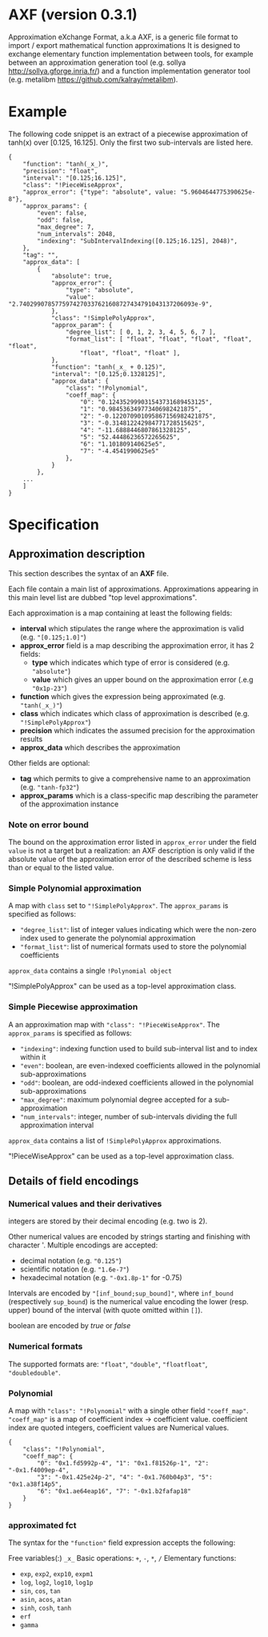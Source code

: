 # AXF (version 0.3.1)
Approximation eXchange Format, a.k.a AXF, is a generic file format to import / export mathematical function approximations
It is designed to exchange elementary function implementation between tools, for example between an approximation generation tool (e.g. sollya http://sollya.gforge.inria.fr/) and a function implementation generator tool (e.g. metalibm https://github.com/kalray/metalibm).

# Example
The following code snippet is an extract of a piecewise approximation of tanh(x) over [0.125, 16.125]. Only the first two sub-intervals are listed here.
```
{
    "function": "tanh(_x_)",
    "precision": "float",
    "interval": "[0.125;16.125]",
    "class": "!PieceWiseApprox",
    "approx_error": {"type": "absolute", value: "5.9604644775390625e-8"},
    "approx_params": {
        "even": false,
        "odd": false,
        "max_degree": 7,
        "num_intervals": 2048,
        "indexing": "SubIntervalIndexing([0.125;16.125], 2048)",
    },
    "tag": "",
    "approx_data": [
        {
            "absolute": true,
            "approx_error": {
                "type": "absolute",
                "value": "2.7402990785775974270337621608727434791043137206093e-9",
            },
            "class": "!SimplePolyApprox",
            "approx_param": {
                "degree_list": [ 0, 1, 2, 3, 4, 5, 6, 7 ],
                "format_list": [ "float", "float", "float", "float", "float",
                    "float", "float", "float" ],
            },
            "function": "tanh(_x_ + 0.125)",
            "interval": "[0.125;0.1328125]",
            "approx_data": {
                "class": "!Polynomial",
                "coeff_map": {
                    "0": "0.124352999031543731689453125",
                    "1": "0.984536349773406982421875",
                    "2": "-0.122070901095867156982421875",
                    "3": "-0.314812242984771728515625",
                    "4": "-11.6888446807861328125",
                    "5": "52.44486236572265625",
                    "6": "1.101809140625e5",
                    "7": "-4.4541990625e5"
                },
            }
        },
    ...
    ]
}
```
# Specification

## Approximation description

This section describes the syntax of an **AXF** file.

Each file contain a main list of approximations.
Approximations appearing in this main level list are dubbed "top level approximations".

Each approximation is a map containing at least the following fields:
- **interval** which stipulates the range where the approximation is valid (e.g. `"[0.125;1.0]"`)
- **approx_error** field is a map describing the approximation error, it has 2 fields:
    - **type** which indicates which type of error is considered (e.g. `"absolute"`)
    - **value** which gives an upper bound on the approximation error (.e.g `"0x1p-23"`)
- **function** which gives the expression being approximated (e.g. `"tanh(_x_)"`)
- **class** which indicates which class of approximation is described (e.g. `"!SimplePolyApprox"`)
- **precision** which indicates the assumed precision for the approximation results
- **approx_data** which describes the approximation

Other fields are optional:
- **tag** which permits to give a comprehensive name to an approximation (e.g. `"tanh-fp32"`)
- **approx_params** which is a class-specific map describing the parameter of the approximation instance

### Note on error bound
The bound on the approximation error listed in `approx_error` under the field `value` is not a target but a realization: an AXF description is only valid if the absolute value of the approximation error of the described scheme is less than or equal to the listed value.

### Simple Polynomial approximation

A map with `class` set to `"!SimplePolyApprox"`.
The `approx_params` is specified as follows:
- `"degree_list"`: list of integer values indicating which were the non-zero index used to generate the polynomial approximation
- `"format_list"`: list of numerical formats used to store the polynomial coefficients

`approx_data` contains a single `!Polynomial object`

"!SimplePolyApprox" can be used as a top-level approximation class.

### Simple Piecewise approximation

A an approximation map with `"class": "!PieceWiseApprox"`.
The `approx_params` is specified as follows:
- `"indexing"`: indexing function used to build sub-interval list and to index within it
- `"even"`: boolean, are even-indexed coefficients allowed in the polynomial sub-approximations
- `"odd"`: boolean, are odd-indexed coefficients allowed in the polynomial sub-approximations
- `"max_degree"`: maximum polynomial degree accepted for a sub-approximation
- `"num_intervals"`: integer, number of sub-intervals dividing the full approximation interval

`approx_data` contains a list of `!SimplePolyApprox` approximations.

"!PieceWiseApprox" can be used as a top-level approximation class.

## Details of field encodings

### Numerical values and their derivatives

integers are stored by their decimal encoding (e.g. two is 2).

Other numerical values are encoded by strings starting and finishing with character '.
Multiple encodings are accepted:
- decimal notation (e.g. `"0.125"`)
- scientific notation (e.g. `"1.6e-7"`)
- hexadecimal notation (e.g. `"-0x1.8p-1"` for -0.75)

Intervals are encoded by `"[inf_bound;sup_bound]"`, where `inf_bound` (respectively `sup_bound`) is the numerical value encoding the lower (resp. upper) bound of the interval (with quote omitted within `[]`).

boolean are encoded by *true* or *false*

### Numerical formats

The supported formats are: `"float"`, `"double"`, `"floatfloat"`, `"doubledouble"`.

### Polynomial

A map with `"class": "!Polynomial"` with a single other field `"coeff_map"`.
`"coeff_map"` is a map of coefficient index -> coefficient value.
coefficient index are quoted integers, coefficient values are Numerical values.

```
{
    "class": "!Polynomial",
    "coeff_map": {
        "0": "0x1.fd5992p-4", "1": "0x1.f81526p-1", "2": "-0x1.f4009ep-4",
        "3": "-0x1.425e24p-2", "4": "-0x1.760b04p3", "5": "0x1.a38f14p5",
        "6": "0x1.ae64eap16", "7": "-0x1.b2fafap18"
    }
}
```
### approximated fct

The syntax for the `"function"` field expression accepts the following:

Free variables(:) `_x_`
Basic operations: `+`, `-`, `*`, `/`
Elementary functions:
- `exp`, `exp2`, `exp10`, `expm1`
- `log`, `log2`, `log10`, `log1p`
- `sin`, `cos`, `tan`
- `asin`, `acos`, `atan`
- `sinh`, `cosh`, `tanh`
- `erf`
- `gamma`



